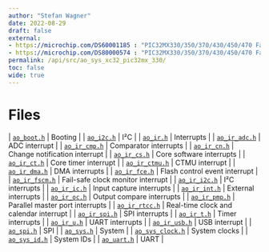 ```yaml
---
author: "Stefan Wagner"
date: 2022-08-29
draft: false
external:
- https://microchip.com/DS60001185 : "PIC32MX330/350/370/430/450/470 Family Data sheet"
- https://microchip.com/DS80000574 : "PIC32MX330/350/370/430/450/470 Family Errata"
permalink: /api/src/ao_sys_xc32_pic32mx_330/
toc: false
wide: true
---
```


# Files

| [`ao_boot.h`](ao_boot.h.md) | Booting |
| [`ao_i2c.h`](ao_i2c.h.md) | I²C |
| [`ao_ir.h`](ao_ir.h.md) | Interrupts |
| [`ao_ir_adc.h`](ao_ir_adc.h.md) | ADC interrupt |
| [`ao_ir_cmp.h`](ao_ir_cmp.h.md) | Comparator interrupts |
| [`ao_ir_cn.h`](ao_ir_cn.h.md) | Change notification interrupt |
| [`ao_ir_cs.h`](ao_ir_cs.h.md) | Core software interrupts |
| [`ao_ir_ct.h`](ao_ir_ct.h.md) | Core timer interrupt |
| [`ao_ir_ctmu.h`](ao_ir_ctmu.h.md) | CTMU interrupt |
| [`ao_ir_dma.h`](ao_ir_dma.h.md) | DMA interrupts |
| [`ao_ir_fce.h`](ao_ir_fce.h.md) | Flash control event interrupt |
| [`ao_ir_fscm.h`](ao_ir_fscm.h.md) | Fail-safe clock monitor interrupt |
| [`ao_ir_i2c.h`](ao_ir_i2c.h.md) | I²C interrupts |
| [`ao_ir_ic.h`](ao_ir_ic.h.md) | Input capture interrupts |
| [`ao_ir_int.h`](ao_ir_int.h.md) | External interrupts |
| [`ao_ir_oc.h`](ao_ir_oc.h.md) | Output compare interrupts |
| [`ao_ir_pmp.h`](ao_ir_pmp.h.md) | Parallel master port interrupts |
| [`ao_ir_rtcc.h`](ao_ir_rtcc.h.md) | Real-time clock and calendar interrupt |
| [`ao_ir_spi.h`](ao_ir_spi.h.md) | SPI interrupts |
| [`ao_ir_t.h`](ao_ir_t.h.md) | Timer interrupts |
| [`ao_ir_u.h`](ao_ir_u.h.md) | UART interrupts |
| [`ao_ir_usb.h`](ao_ir_usb.h.md) | USB interrupt |
| [`ao_spi.h`](ao_spi.h.md) | SPI |
| [`ao_sys.h`](ao_sys.h.md) | System |
| [`ao_sys_clock.h`](ao_sys_clock.h.md) | System clocks |
| [`ao_sys_id.h`](ao_sys_id.h.md) | System IDs |
| [`ao_uart.h`](ao_uart.h.md) | UART |
